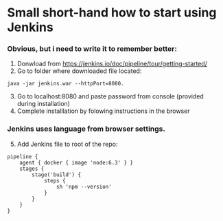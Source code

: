 # Small short-hand how to start using Jenkins

### Obvious, but i need to write it to remember better:
1) Donwload from https://jenkins.io/doc/pipeline/tour/getting-started/
2) Go to folder where downloaded file located:
```
java -jar jenkins.war --httpPort=8080.
```
3) Go to localhost:8080 and paste password from console (provided during installation)
4) Complete installlation by folowing instructions in the browser

### Jenkins uses language from browser settings. 

5) Add Jenkins file to root of the repo:
```
pipeline {
    agent { docker { image 'node:6.3' } }
    stages {
        stage('build') {
            steps {
                sh 'npm --version'
            }
        }
    }
}
```